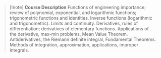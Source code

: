 > [!note] **Course Description**
> Functions of engineering importance; review of polynomial, exponential, and logarithmic functions; trigonometric functions and identities. Inverse functions (logarithmic and trigonometric). Limits and continuity. Derivatives, rules of differentiation; derivatives of elementary functions. Applications of the derivative, max-min problems, Mean Value Theorem. Antiderivatives, the Riemann definite integral, Fundamental Theorems. Methods of integration, approximation, applications, improper integrals.